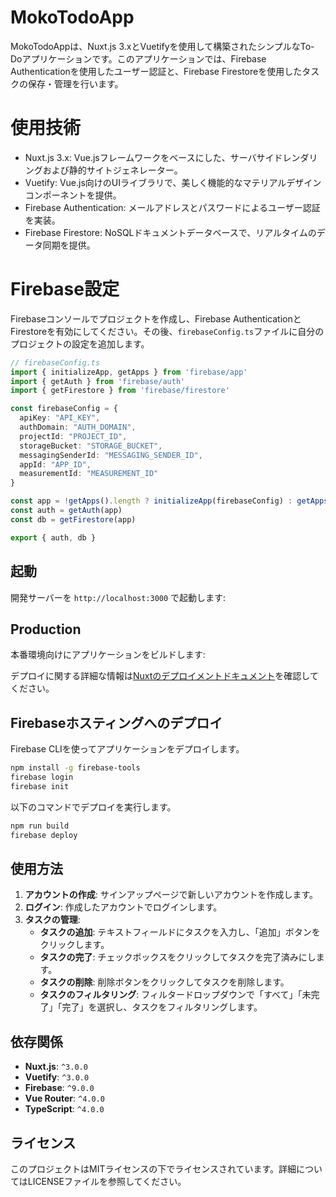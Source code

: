 
# MokoTodoApp
MokoTodoAppは、Nuxt.js 3.xとVuetifyを使用して構築されたシンプルなTo-Doアプリケーションです。このアプリケーションでは、Firebase Authenticationを使用したユーザー認証と、Firebase Firestoreを使用したタスクの保存・管理を行います。

# 使用技術
- Nuxt.js 3.x: Vue.jsフレームワークをベースにした、サーバサイドレンダリングおよび静的サイトジェネレーター。
- Vuetify: Vue.js向けのUIライブラリで、美しく機能的なマテリアルデザインコンポーネントを提供。
- Firebase Authentication: メールアドレスとパスワードによるユーザー認証を実装。
- Firebase Firestore: NoSQLドキュメントデータベースで、リアルタイムのデータ同期を提供。

# Firebase設定
Firebaseコンソールでプロジェクトを作成し、Firebase AuthenticationとFirestoreを有効にしてください。その後、`firebaseConfig.ts`ファイルに自分のプロジェクトの設定を追加します。

```typescript
// firebaseConfig.ts
import { initializeApp, getApps } from 'firebase/app'
import { getAuth } from 'firebase/auth'
import { getFirestore } from 'firebase/firestore'

const firebaseConfig = {
  apiKey: "API_KEY",
  authDomain: "AUTH_DOMAIN",
  projectId: "PROJECT_ID",
  storageBucket: "STORAGE_BUCKET",
  messagingSenderId: "MESSAGING_SENDER_ID",
  appId: "APP_ID",
  measurementId: "MEASUREMENT_ID"
}

const app = !getApps().length ? initializeApp(firebaseConfig) : getApps()[0]
const auth = getAuth(app)
const db = getFirestore(app)

export { auth, db }
```

## 起動
開発サーバーを `http://localhost:3000` で起動します:

## Production
本番環境向けにアプリケーションをビルドします:

デプロイに関する詳細な情報は[Nuxtのデプロイメントドキュメント](https://nuxt.com/docs/getting-started/deployment)を確認してください。

## Firebaseホスティングへのデプロイ

Firebase CLIを使ってアプリケーションをデプロイします。

```bash
npm install -g firebase-tools
firebase login
firebase init
```

以下のコマンドでデプロイを実行します。

```bash
npm run build
firebase deploy
```

## 使用方法

1. **アカウントの作成**: サインアップページで新しいアカウントを作成します。
2. **ログイン**: 作成したアカウントでログインします。
3. **タスクの管理**:
   - **タスクの追加**: テキストフィールドにタスクを入力し、「追加」ボタンをクリックします。
   - **タスクの完了**: チェックボックスをクリックしてタスクを完了済みにします。
   - **タスクの削除**: 削除ボタンをクリックしてタスクを削除します。
   - **タスクのフィルタリング**: フィルタードロップダウンで「すべて」「未完了」「完了」を選択し、タスクをフィルタリングします。

## 依存関係

- **Nuxt.js**: `^3.0.0`
- **Vuetify**: `^3.0.0`
- **Firebase**: `^9.0.0`
- **Vue Router**: `^4.0.0`
- **TypeScript**: `^4.0.0`

## ライセンス

このプロジェクトはMITライセンスの下でライセンスされています。詳細についてはLICENSEファイルを参照してください。
